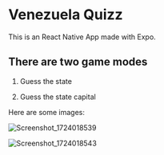 # Venezuela Quizz 

This is an React Native App made with Expo.

## There are two game modes

1. Guess the state

3. Guess the state capital

Here are some images:

![Screenshot_1724018539](https://github.com/user-attachments/assets/93f04d60-4d0f-4799-b4d6-0a29395a6fb6)

![Screenshot_1724018543](https://github.com/user-attachments/assets/60f26f26-de9e-46c7-960c-b96016d0a150)
